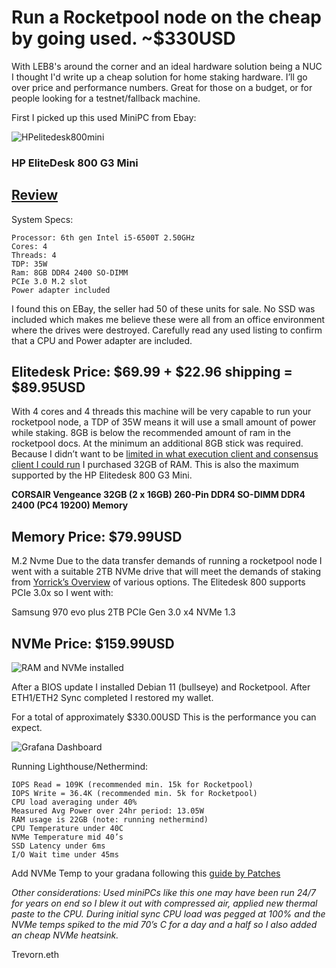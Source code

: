 # Run a Rocketpool node on the cheap by going used. ~$330USD #
With LEB8's around the corner and an ideal hardware solution being a NUC I thought I'd write up a cheap solution for home staking hardware. I’ll go over price and performance numbers. Great for those on a budget, or for people looking for a testnet/fallback machine.


First I picked up this used MiniPC from Ebay:

![HPelitedesk800mini](/../photos/800-g32.jpg)

### **HP EliteDesk 800 G3 Mini** ### 
## [Review](https://www.servethehome.com/hp-elitedesk-800-g3-mini-ce-review-project-tinyminimicro/) ##

System Specs:
```
Processor: 6th gen Intel i5-6500T 2.50GHz 
Cores: 4
Threads: 4
TDP: 35W 
Ram: 8GB DDR4 2400 SO-DIMM
PCIe 3.0 M.2 slot
Power adapter included
```

I found this on EBay, the seller had 50 of these units for sale. No SSD was included which makes me believe these were all from an office environment where the drives were destroyed. Carefully read any used listing to confirm that a CPU and Power adapter are included. 

## **Elitedesk Price: $69.99 + $22.96 shipping = $89.95USD** ##

With 4 cores and 4 threads this machine will be very capable to run your rocketpool node, a TDP of 35W means it will use a small amount of power while staking. 8GB is below the recommended amount of ram in the rocketpool docs. At the minimum an additional 8GB stick was required. Because I didn’t want to be [limited in what execution client and consensus client I could run](https://docs.rocketpool.net/guides/node/local/hardware.html) I purchased 32GB of RAM. This is also the maximum supported by the HP Elitedesk 800 G3 Mini.

**CORSAIR Vengeance 32GB (2 x 16GB) 260-Pin DDR4 SO-DIMM DDR4 2400 (PC4 19200) Memory**

## **Memory Price: $79.99USD** ##


M.2 Nvme
Due to the data transfer demands of running a rocketpool node I went with a suitable 2TB NVMe drive that will meet the demands of staking from [Yorrick’s Overview](https://gist.github.com/yorickdowne/f3a3e79a573bf35767cd002cc977b038) of various options. The Elitedesk 800 supports PCIe 3.0x so I went with:


Samsung 970 evo plus 2TB PCIe Gen 3.0 x4 NVMe 1.3
## **NVMe Price: $159.99USD** ##







![RAM and NVMe installed](/../photos/IMG_3583.png)


After a BIOS update I installed Debian 11 (bullseye) and Rocketpool. After ETH1/ETH2 Sync completed I restored my wallet.


For a total of approximately $330.00USD This is the performance you can expect. 

![Grafana Dashboard](/../photos/elitedesk800.png)


Running Lighthouse/Nethermind:
```
IOPS Read = 109K (recommended min. 15k for Rocketpool)
IOPS Write = 36.4K (recommended min. 5k for Rocketpool)
CPU load averaging under 40%
Measured Avg Power over 24hr period: 13.05W 
RAM usage is 22GB (note: running nethermind)
CPU Temperature under 40C
NVMe Temperature mid 40’s
SSD Latency under 6ms
I/O Wait time under 45ms 
```

Add NVMe Temp to your gradana following this [guide by Patches](https://gist.github.com/jshufro/65160a680076224d0294d1d6f1a0fa97)




*Other considerations: Used miniPCs like this one may have been run 24/7 for years on end so I blew it out with compressed air, applied new thermal paste to the CPU. During initial sync CPU load was pegged at 100% and the NVMe temps spiked to the mid 70’s C for a day and a half so I also added an cheap NVMe heatsink.*

Trevorn.eth
